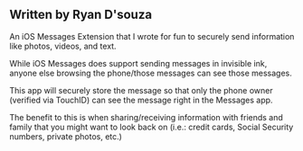 ## Written by Ryan D'souza

An iOS Messages Extension that I wrote for fun to securely send information like photos, videos, and text.

While iOS Messages does support sending messages in invisible ink, anyone else browsing the phone/those messages can see those messages.

This app will securely store the message so that only the phone owner (verified via TouchID) can see the message right in the Messages app.

The benefit to this is when sharing/receiving information with friends and family that you might want to look back on (i.e.: credit cards, Social Security numbers, private photos, etc.)
